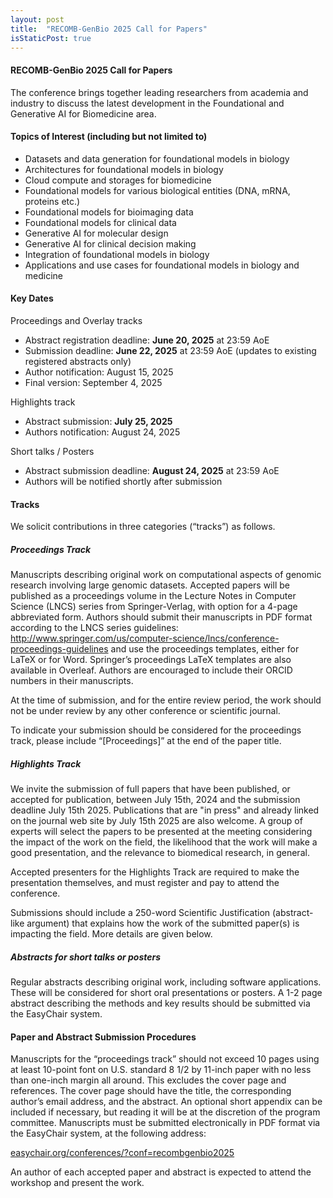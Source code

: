 ```yaml
---
layout: post
title:  "RECOMB-GenBio 2025 Call for Papers"
isStaticPost: true
---
```


#### RECOMB-GenBio 2025 Call for Papers 

The conference brings together leading researchers from academia and industry to discuss the latest development in the Foundational and Generative AI for Biomedicine area.

#### Topics of Interest (including but not limited to)

 * Datasets and data generation for foundational models in biology
 * Architectures for foundational models in biology
 * Cloud compute and storages for biomedicine
 * Foundational models for various biological entities (DNA, mRNA, proteins etc.)
 * Foundational models for bioimaging data
 * Foundational models for clinical data
 * Generative AI for molecular design
 * Generative AI for clinical decision making
 * Integration of foundational models in biology
 * Applications and use cases for foundational models in biology and medicine

#### Key Dates

Proceedings and Overlay tracks

 * Abstract registration deadline: **June 20, 2025** at 23:59 AoE
 * Submission deadline: **June 22, 2025** at 23:59 AoE (updates to existing registered abstracts only)
 * Author notification: August 15, 2025
 * Final version: September 4, 2025

Highlights track

* Abstract submission: **July 25, 2025**
* Authors notification: August 24, 2025

Short talks / Posters 

 * Abstract submission deadline: **August 24, 2025** at 23:59 AoE
 * Authors will be notified shortly after submission

#### Tracks

We solicit contributions in three categories (“tracks”) as follows.

##### Proceedings Track

Manuscripts describing original work on computational aspects of genomic research involving large genomic datasets. Accepted papers will be published as a proceedings volume in the Lecture Notes in Computer Science (LNCS) series from Springer-Verlag, with option for a 4-page abbreviated form. Authors should submit their manuscripts in PDF format according to the LNCS series guidelines: http://www.springer.com/us/computer-science/lncs/conference-proceedings-guidelines and use the proceedings templates, either for LaTeX or for Word. Springer’s proceedings LaTeX templates are also available in Overleaf. Authors are encouraged to include their ORCID numbers in their manuscripts.

At the time of submission, and for the entire review period, the work should not be under review by any other conference or scientific journal.

To indicate your submission should be considered for the proceedings track, please include “[Proceedings]” at the end of the paper title.

##### Highlights Track

We invite the submission of full papers that have been published, or accepted for publication, between July 15th, 2024 and the submission deadline July 15th 2025. Publications that are "in press" and already linked on the journal web site by July 15th 2025 are also welcome. A group of experts will select the papers to be presented at the meeting considering the impact of the work on the field, the likelihood that the work will make a good presentation, and the relevance to biomedical research, in general.

Accepted presenters for the Highlights Track are required to make the presentation themselves, and must register and pay to attend the conference.

Submissions should include a 250-word Scientific Justification (abstract-like argument) that explains how the work of the submitted paper(s) is impacting the field. More details are given below.

##### Abstracts for short talks or posters

Regular abstracts describing original work, including software applications. These will be considered for short oral presentations or posters. A 1-2 page abstract describing the methods and key results should be submitted via the EasyChair system.

#### Paper and Abstract Submission Procedures

Manuscripts for the “proceedings track” should not exceed 10 pages using at least 10-point font on U.S. standard 8 1/2 by 11-inch paper with no less than one-inch margin all around. This excludes the cover page and references. The cover page should have the title, the corresponding author’s email address, and the abstract. An optional short appendix can be included if necessary, but reading it will be at the discretion of the program committee. Manuscripts must be submitted electronically in PDF format via the EasyChair system, at the following address:

<a href="https://easychair.org/conferences/?conf=recombgenbio2025" target="_blank">easychair.org/conferences/?conf=recombgenbio2025</a>

An author of each accepted paper and abstract is expected to attend the workshop and present the work.
